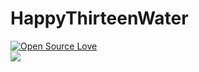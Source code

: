 # HappyThirteenWater
[![Open Source Love](https://badges.frapsoft.com/os/v2/open-source.svg?v=103)](https://github.com/ellerbrock/open-source-badge/)    
![](https://img.shields.io/badge/python-3.7-green)
